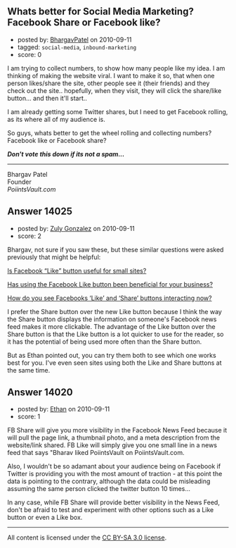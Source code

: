 ## Whats better for Social Media Marketing? Facebook Share or Facebook like?

- posted by: [BhargavPatel](https://stackexchange.com/users/-1/3998-bhargavpatel) on 2010-09-11
- tagged: `social-media`, `inbound-marketing`
- score: 0

I am trying to collect numbers, to show how many people like my idea. I am thinking of making the website viral. I want to make it so, that when one person likes/share the site, other people see it (their friends) and they check out the site.. hopefully, when they visit, they will click the share/like button... and then it'll start..

I am already getting some Twitter shares, but I need to get Facebook rolling, as its where all of my audience is. 

So guys, whats better to get the wheel rolling and collecting numbers? Facebook like or Facebook share?

***Don't vote this down if its not a spam...*** 

----------
Bhargav Patel <br />
Founder <br />
*PoiintsVault.com* <br />


## Answer 14025

- posted by: [Zuly Gonzalez](https://stackexchange.com/users/-1/2692-zuly-gonzalez) on 2010-09-11
- score: 2

<p>Bhargav, not sure if you saw these, but these similar questions were asked previously that might be helpful:</p>

<p><a href="http://answers.onstartups.com/questions/12426/is-facebook-like-button-useful-for-small-sites/12489#12489" rel="nofollow">Is Facebook “Like” button useful for small sites?</a></p>

<p><a href="http://answers.onstartups.com/questions/12233/has-using-the-facebook-like-button-been-beneficial-for-your-business" rel="nofollow">Has using the Facebook Like button been beneficial for your business?</a></p>

<p><a href="http://answers.onstartups.com/questions/10466/how-do-you-see-facebooks-like-and-share-buttons-interacting-now-discussion" rel="nofollow">How do you see Facebooks ‘Like’ and ‘Share’ buttons interacting now?</a></p>

<p>I prefer the Share button over the new Like button because I think the way the Share button displays the information on someone's Facebook news feed makes it more clickable. The advantage of the Like button over the Share button is that the Like button is a lot quicker to use for the reader, so it has the potential of being used more often than the Share button. </p>

<p>But as Ethan pointed out, you can try them both to see which one works best for you. I've even seen sites using both the Like and Share buttons at the same time.</p>



## Answer 14020

- posted by: [Ethan](https://stackexchange.com/users/-1/3750-ethan) on 2010-09-11
- score: 1

FB Share will give you more visibility in the Facebook News Feed because it will pull the page link, a thumbnail photo, and a meta description from the website/link shared.  FB Like will simply give you one small line in a news feed that says "Bharav liked PoiintsVault on PoiintsVault.com.

Also, I wouldn't be so adamant about your audience being on Facebook if Twitter is providing you with the most amount of traction - at this point the data is pointing to the contrary, although the data could be misleading assuming the same person clicked the twitter button 10 times...

In any case, while FB Share will provide better visibility in the News Feed, don't be afraid to test and experiment with other options such as a Like button or even a Like box.



---

All content is licensed under the [CC BY-SA 3.0 license](https://creativecommons.org/licenses/by-sa/3.0/).
